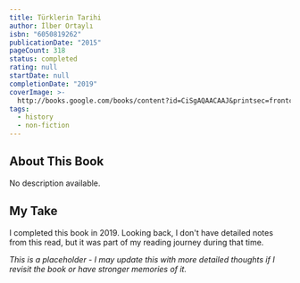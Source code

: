 ```yaml
---
title: Türklerin Tarihi
author: İlber Ortaylı
isbn: "6050819262"
publicationDate: "2015"
pageCount: 318
status: completed
rating: null
startDate: null
completionDate: "2019"
coverImage: >-
  http://books.google.com/books/content?id=CiSgAQAACAAJ&printsec=frontcover&img=1&zoom=1&source=gbs_api
tags:
  - history
  - non-fiction
---
```


## About This Book

No description available.

## My Take

I completed this book in 2019. Looking back, I don't have detailed notes from this read, but it was part of my reading journey during that time.

_This is a placeholder - I may update this with more detailed thoughts if I revisit the book or have stronger memories of it._

